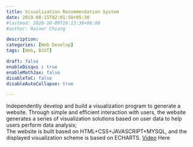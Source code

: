 ```yaml
---
title: Visualization Recommendation System
date: 2019-08-15T02:01:58+05:30
#lastmod: 2020-10-09T10:13:38+08:00
#author: Rainer Chiang

description: 
categories: [Web Develop]
tags: [Web, BJUT]

draft: false
enableDisqus : true
enableMathJax: false
disableToC: false
disableAutoCollapse: true

---
```

Independently develop and build a visualization program to generate a website. Through simple and efficient interaction with users, the website generates a series of visualization solutions based on user data to help users perform data analysis;  
The website is built based on HTML+CSS+JAVASCRIPT+MYSQL, and the displayed visualization scheme is based on ECHARTS.
[Video](https://youtu.be/71woAAkMNMI) Here
